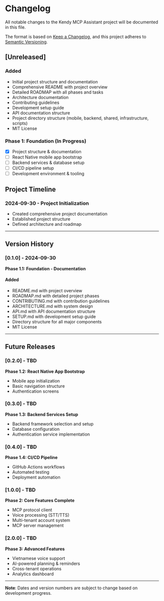 # Changelog

All notable changes to the Kendy MCP Assistant project will be documented in this file.

The format is based on [Keep a Changelog](https://keepachangelog.com/en/1.0.0/),
and this project adheres to [Semantic Versioning](https://semver.org/spec/v2.0.0.html).

## [Unreleased]

### Added
- Initial project structure and documentation
- Comprehensive README with project overview
- Detailed ROADMAP with all phases and tasks
- Architecture documentation
- Contributing guidelines
- Development setup guide
- API documentation structure
- Project directory structure (mobile, backend, shared, infrastructure, scripts)
- MIT License

### Phase 1: Foundation (In Progress)
- [x] Project structure & documentation
- [ ] React Native mobile app bootstrap
- [ ] Backend services & database setup
- [ ] CI/CD pipeline setup
- [ ] Development environment & tooling

## Project Timeline

### 2024-09-30 - Project Initialization
- Created comprehensive project documentation
- Established project structure
- Defined architecture and roadmap

---

## Version History

### [0.1.0] - 2024-09-30
**Phase 1.1: Foundation - Documentation**

#### Added
- README.md with project overview
- ROADMAP.md with detailed project phases
- CONTRIBUTING.md with contribution guidelines
- ARCHITECTURE.md with system design
- API.md with API documentation structure
- SETUP.md with development setup guide
- Directory structure for all major components
- MIT License

---

## Future Releases

### [0.2.0] - TBD
**Phase 1.2: React Native App Bootstrap**
- Mobile app initialization
- Basic navigation structure
- Authentication screens

### [0.3.0] - TBD
**Phase 1.3: Backend Services Setup**
- Backend framework selection and setup
- Database configuration
- Authentication service implementation

### [0.4.0] - TBD
**Phase 1.4: CI/CD Pipeline**
- GitHub Actions workflows
- Automated testing
- Deployment automation

### [1.0.0] - TBD
**Phase 2: Core Features Complete**
- MCP protocol client
- Voice processing (STT/TTS)
- Multi-tenant account system
- MCP server management

### [2.0.0] - TBD
**Phase 3: Advanced Features**
- Vietnamese voice support
- AI-powered planning & reminders
- Cross-tenant operations
- Analytics dashboard

---

**Note**: Dates and version numbers are subject to change based on development progress.
